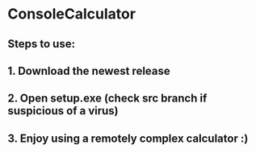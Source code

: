 # ConsoleCalculator
## Steps to use:

## 1. Download the newest release

## 2. Open setup.exe (check src branch if suspicious of a virus)

## 3. Enjoy using a remotely complex calculator :)
